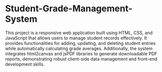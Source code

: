 # Student-Grade-Management-System
This project is a responsive web application built using HTML, CSS, and JavaScript that allows users to manage student records effectively. It provides functionalities for adding, updating, and deleting student entries while automatically calculating grade averages. Additionally, the system integrates html2canvas and jsPDF libraries to generate downloadable PDF reports, demonstrating robust client-side data management and front-end development skills.

